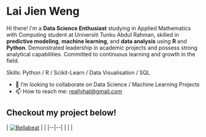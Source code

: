 # Lai Jien Weng

Hi there! I'm a **Data Science Enthusiast** studying in Applied Mathematics with Computing student at Universiti Tunku Abdul Rahman, skilled in **predictive modeling**, **machine learning**, and **data analysis** using **R** and **Python**. Demonstrated leadership in academic projects and possess strong analytical capabilities. Committed to continuous learning and growth in the field.

Skills: 
Python / R / Scikit-Learn / Data Visualisation / SQL

- 👯 I’m looking to collaborate on Data Science / Machine Learning Projects 
- 📫 How to reach me: reallyhat@gmail.com 

## Checkout my project below!
|  [![Bellabeat](https://example.com/image.jpg)](https://github.com/JienWeng/SmartWatchCompanyAnalysis)
|  |
|--|--|
|  |  |
